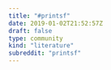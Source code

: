 ```yaml
---
title: "#printsf"
date: 2019-01-02T21:52:57Z
draft: false
type: community
kind: "literature"
subreddit: "printsf"
---
```

